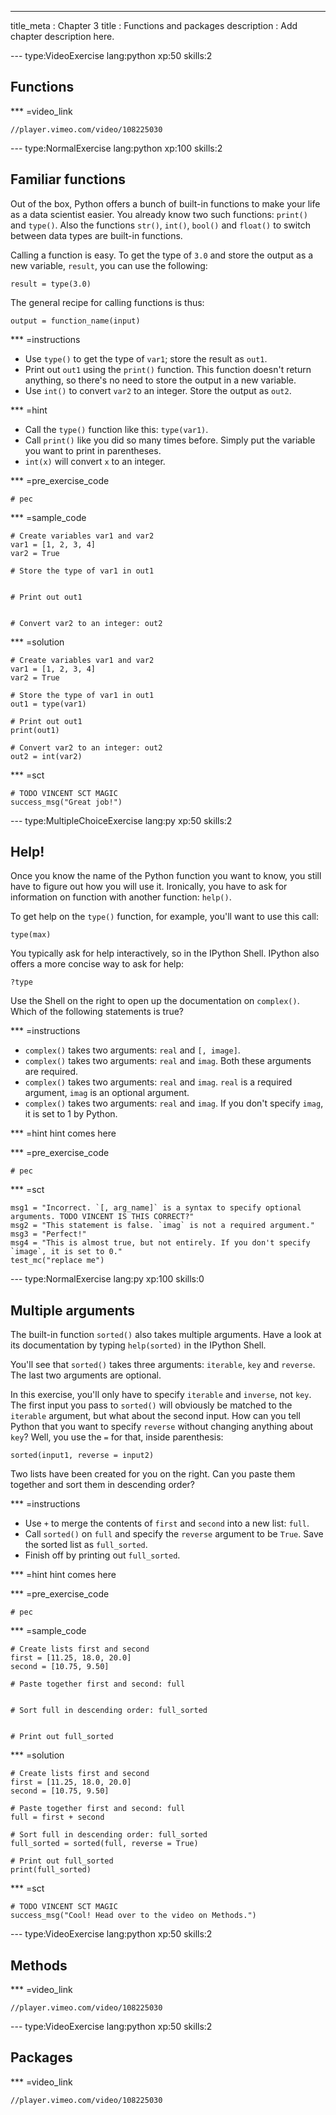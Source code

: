 ---
title_meta  : Chapter 3
title       : Functions and packages
description : Add chapter description here.

--- type:VideoExercise lang:python xp:50 skills:2
## Functions

*** =video_link
```{python}
//player.vimeo.com/video/108225030
```

--- type:NormalExercise lang:python xp:100 skills:2
## Familiar functions

Out of the box, Python offers a bunch of built-in functions to make your life as a data scientist easier. You already know two such functions: `print()` and `type()`. Also the functions `str()`, `int()`, `bool()` and `float()` to switch between data types are built-in functions.

Calling a function is easy. To get the type of `3.0` and store the output as a new variable, `result`, you can use the following:

```
result = type(3.0)
```

The general recipe for calling functions is thus:

```
output = function_name(input)
```

*** =instructions
- Use `type()` to get the type of `var1`; store the result as `out1`.
- Print out `out1` using the `print()` function. This function doesn't return anything, so there's no need to store the output in a new variable.
- Use `int()` to convert `var2` to an integer. Store the output as `out2`.

*** =hint
- Call the `type()` function like this: `type(var1)`.
- Call `print()` like you did so many times before. Simply put the variable you want to print in parentheses.
- `int(x)` will convert `x` to an integer.

*** =pre_exercise_code
```{python}
# pec
```

*** =sample_code
```{python}
# Create variables var1 and var2
var1 = [1, 2, 3, 4]
var2 = True

# Store the type of var1 in out1


# Print out out1


# Convert var2 to an integer: out2

```

*** =solution
```{python}
# Create variables var1 and var2
var1 = [1, 2, 3, 4]
var2 = True

# Store the type of var1 in out1
out1 = type(var1)

# Print out out1
print(out1)

# Convert var2 to an integer: out2
out2 = int(var2)
```

*** =sct
```{python}
# TODO VINCENT SCT MAGIC
success_msg("Great job!")
```

--- type:MultipleChoiceExercise lang:py xp:50 skills:2
## Help!

Once you know the name of the Python function you want to know, you still have to figure out how you will use it. Ironically, you have to ask for information on function with another function: `help()`.

To get help on the `type()` function, for example, you'll want to use this call:

```
type(max)
```

You typically ask for help interactively, so in the IPython Shell. IPython also offers a more concise way to ask for help:

```
?type
```

Use the Shell on the right to open up the documentation on `complex()`. Which of the following statements is true?

*** =instructions
- `complex()` takes two arguments: `real` and `[, image]`.
- `complex()` takes two arguments: `real` and `imag`. Both these arguments are required.
- `complex()` takes two arguments: `real` and `imag`. `real` is a required argument, `imag` is an optional argument.
- `complex()` takes two arguments: `real` and `imag`. If you don't specify `imag`, it is set to 1 by Python.

*** =hint
hint comes here

*** =pre_exercise_code
```{py}
# pec
```

*** =sct
```{py}
msg1 = "Incorrect. `[, arg_name]` is a syntax to specify optional arguments. TODO VINCENT IS THIS CORRECT?"
msg2 = "This statement is false. `imag` is not a required argument."
msg3 = "Perfect!"
msg4 = "This is almost true, but not entirely. If you don't specify `image`, it is set to 0."
test_mc("replace me")
```

--- type:NormalExercise lang:py xp:100 skills:0
## Multiple arguments

The built-in function `sorted()` also takes multiple arguments. Have a look at its documentation by typing `help(sorted)` in the IPython Shell.

You'll see that `sorted()` takes three arguments: `iterable`, `key` and `reverse`. The last two arguments are optional.

In this exercise, you'll only have to specify `iterable` and `inverse`, not `key`. The first input you pass to `sorted()` will obviously be matched to the `iterable` argument, but what about the second input. How can you tell Python that you want to specify `reverse` without changing anything about `key`? Well, you use the `=` for that, inside parenthesis:

```
sorted(input1, reverse = input2)
```

Two lists have been created for you on the right. Can you paste them together and sort them in descending order?

*** =instructions
- Use `+` to merge the contents of `first` and `second` into a new list: `full`.
- Call `sorted()` on `full` and specify the `reverse` argument to be `True`. Save the sorted list as `full_sorted`.
- Finish off by printing out `full_sorted`.

*** =hint
hint comes here

*** =pre_exercise_code
```{py}
# pec
```

*** =sample_code
```{py}
# Create lists first and second
first = [11.25, 18.0, 20.0]
second = [10.75, 9.50]

# Paste together first and second: full


# Sort full in descending order: full_sorted


# Print out full_sorted

```

*** =solution
```{py}
# Create lists first and second
first = [11.25, 18.0, 20.0]
second = [10.75, 9.50]

# Paste together first and second: full
full = first + second

# Sort full in descending order: full_sorted
full_sorted = sorted(full, reverse = True)

# Print out full_sorted
print(full_sorted)
```

*** =sct
```{py}
# TODO VINCENT SCT MAGIC
success_msg("Cool! Head over to the video on Methods.")
```

--- type:VideoExercise lang:python xp:50 skills:2
## Methods

*** =video_link
```{python}
//player.vimeo.com/video/108225030
```

--- type:VideoExercise lang:python xp:50 skills:2
## Packages

*** =video_link
```{python}
//player.vimeo.com/video/108225030
```
